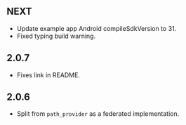 ## NEXT

* Update example app Android compileSdkVersion to 31.
* Fixed typing build warning.

## 2.0.7

* Fixes link in README.

## 2.0.6

* Split from `path_provider` as a federated implementation.
